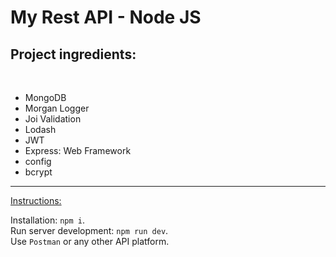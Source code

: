 # My Rest API - Node JS

## Project ingredients:

<br/>

- MongoDB
- Morgan Logger
- Joi Validation
- Lodash
- JWT
- Express: Web Framework
- config
- bcrypt

---

<u>Instructions:</u>

Installation: `npm i`.
<br/>
Run server development: `npm run dev`.
<br/>
Use `Postman` or any other API platform.
